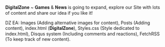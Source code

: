 𝐃𝐢𝐠𝐢𝐭𝐚𝐥𝐙𝐨𝐧𝐞 ~ 𝐆𝐚𝐦𝐞𝐬 & 𝐍𝐞𝐰𝐬 is going to expand, explore our Site with lots of content and share our idea if you like it!

DZ EA:
Images (Adding alternative images for content),
Posts (Adding content),
index.html (𝐃𝐢𝐠𝐢𝐭𝐚𝐥𝐙𝐨𝐧𝐞),
Styles.css (Style dedicated to index.html),
Disqus system (Including comments and reactions),
FetchRSS (To keep track of new content).
